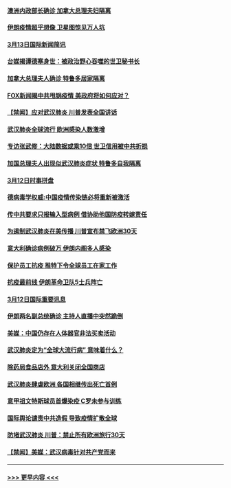 #### [澳洲内政部长确诊 加拿大总理夫妇隔离](../pages/prog202/a102798781.md?t=03131831) 
#### [伊朗疫情超乎想像 卫星图惊见万人坑](../pages/prog202/a102798711.md?t=03131831) 
#### [3月13日国际新闻简讯](../pages/prog202/a102798719.md?t=03131831) 
#### [台媒揭谭德塞身世：被政治野心吞噬的世卫秘书长](../pages/prog202/a102798536.md?t=03131831) 
#### [加拿大总理夫人确诊 特鲁多居家隔离](../pages/prog202/a102798517.md?t=03131831) 
#### [FOX新闻揭中共甩锅疫情 美政府将如何应对？](../pages/prog202/a102798399.md?t=03131831) 
#### [【禁闻】应对武汉肺炎 川普发表全国讲话](../pages/prog202/a102798327.md?t=03131831) 
#### [武汉肺炎全球流行 欧洲感染人数激增](../pages/prog202/a102798382.md?t=03131831) 
#### [专访张武修：大陆数据或乘10倍 世卫信用被中共折损](../pages/prog202/a102798376.md?t=03131831) 
#### [加国总理夫人出现似武汉肺炎症状 特鲁多自我隔离](../pages/prog202/a102798326.md?t=03131831) 
#### [3月12日时事拼盘](../pages/prog202/a102798314.md?t=03131831) 
#### [德病毒学权威:中国疫情传染链必将重新被激活](../pages/prog202/a102798303.md?t=03131831) 
#### [传中共要求只报输入型病例  借协助他国防疫转嫁责任](../pages/prog202/a102798279.md?t=03131831) 
#### [为遏制武汉肺炎在美传播 川普宣布禁飞欧洲30天](../pages/prog202/a102798249.md?t=03131831) 
#### [意大利确诊病例破万 伊朗内阁多人感染](../pages/prog202/a102798155.md?t=03131831) 
#### [保护员工抗疫 推特下令全球员工在家工作](../pages/prog202/a102798053.md?t=03131831) 
#### [抗疫最前线 伊朗革命卫队5士兵阵亡](../pages/prog202/a102798033.md?t=03131831) 
#### [3月12日国际重要讯息](../pages/prog202/a102797939.md?t=03131831) 
#### [伊朗两名副总统确诊 主持人直播中突然跪倒](../pages/prog202/a102797898.md?t=03131831) 
#### [美媒：中国仍存在人体器官非法买卖活动](../pages/prog202/a102797745.md?t=03131831) 
#### [武汉肺炎定为“全球大流行病” 意味着什么？](../pages/prog202/a102797736.md?t=03131831) 
#### [除药局食品店外 意大利关闭全国商店](../pages/prog202/a102797725.md?t=03131831) 
#### [武汉肺炎肆虐欧洲 各国相继传出死亡首例](../pages/prog202/a102797718.md?t=03131831) 
#### [意甲祖文特斯球员首爆染疫 C罗未参与训练](../pages/prog202/a102797708.md?t=03131831) 
#### [国际舆论谴责中共造假 导致疫情扩散全球](../pages/prog202/a102797692.md?t=03131831) 
#### [防堵武汉肺炎 川普：禁止所有欧洲旅行30天](../pages/prog202/a102797681.md?t=03131831) 
#### [【禁闻】美媒：武汉病毒针对共产党而来](../pages/prog202/a102797618.md?t=03131831) 

----
#### [ >>> 更早内容 <<< ](../indexes/prog202-earlier.md)
